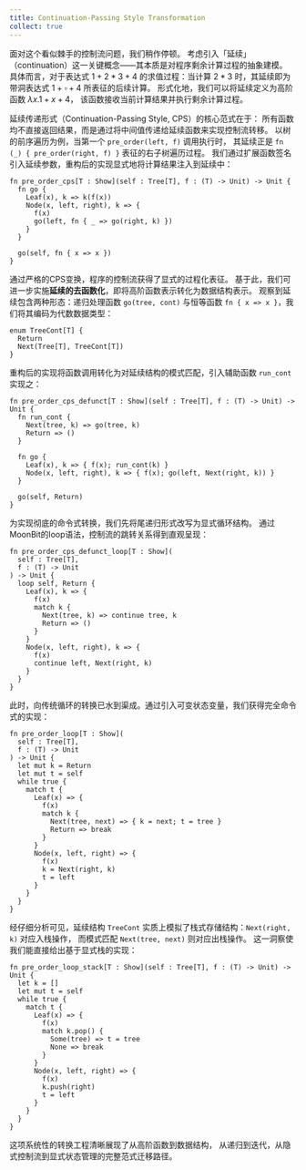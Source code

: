 ```yaml
---
title: Continuation-Passing Style Transformation
collect: true
---
```


面对这个看似棘手的控制流问题，我们稍作停顿。
考虑引入「延续」（continuation）这一关键概念——其本质是对程序剩余计算过程的抽象建模。
具体而言，对于表达式 $1 + 2 * 3 + 4$ 的求值过程：当计算 $2 * 3$ 时，其延续即为带洞表达式 $1 + \square + 4$ 所表征的后续计算。
形式化地，我们可以将延续定义为高阶函数 $\lambda x. 1 + x + 4$，
该函数接收当前计算结果并执行剩余计算过程。

延续传递形式（Continuation-Passing Style, CPS）的核心范式在于：
所有函数均不直接返回结果，而是通过将中间值传递给延续函数来实现控制流转移。
以树的前序遍历为例，当第一个 `pre_order(left, f)` 调用执行时，
其延续正是 `fn (_) { pre_order(right, f) }` 表征的右子树遍历过程。
我们通过扩展函数签名引入延续参数，重构后的实现显式地将计算结果注入到延续中：

```moonbit
fn pre_order_cps[T : Show](self : Tree[T], f : (T) -> Unit) -> Unit {
  fn go {
    Leaf(x), k => k(f(x))
    Node(x, left, right), k => {
      f(x)
      go(left, fn { _ => go(right, k) })
    }
  }

  go(self, fn { x => x })
}
```

通过严格的CPS变换，程序的控制流获得了显式的过程化表征。
基于此，我们可进一步实施**延续的去函数化**，即将高阶函数表示转化为数据结构表示。
观察到延续包含两种形态：递归处理函数 `go(tree, cont)` 与恒等函数 `fn { x => x }`，我们将其编码为代数数据类型：

```moonbit
enum TreeCont[T] {
  Return
  Next(Tree[T], TreeCont[T])
}
```

重构后的实现将函数调用转化为对延续结构的模式匹配，引入辅助函数 `run_cont` 实现之：

```moonbit
fn pre_order_cps_defunct[T : Show](self : Tree[T], f : (T) -> Unit) -> Unit {
  fn run_cont {
    Next(tree, k) => go(tree, k)
    Return => ()
  }

  fn go {
    Leaf(x), k => { f(x); run_cont(k) }
    Node(x, left, right), k => { f(x); go(left, Next(right, k)) }
  }

  go(self, Return)
}
```

为实现彻底的命令式转换，我们先将尾递归形式改写为显式循环结构。
通过MoonBit的loop语法，控制流的跳转关系得到直观呈现：

```moonbit
fn pre_order_cps_defunct_loop[T : Show](
  self : Tree[T],
  f : (T) -> Unit
) -> Unit {
  loop self, Return {
    Leaf(x), k => {
      f(x)
      match k {
        Next(tree, k) => continue tree, k
        Return => ()
      }
    }
    Node(x, left, right), k => {
      f(x)
      continue left, Next(right, k)
    }
  }
}
```

此时，向传统循环的转换已水到渠成。通过引入可变状态变量，我们获得完全命令式的实现：

```moonbit
fn pre_order_loop[T : Show](
  self : Tree[T],
  f : (T) -> Unit
) -> Unit {
  let mut k = Return
  let mut t = self
  while true {
    match t {
      Leaf(x) => {
        f(x)
        match k {
          Next(tree, next) => { k = next; t = tree }
          Return => break
        }
      }
      Node(x, left, right) => {
        f(x)
        k = Next(right, k)
        t = left
      }
    }
  }
}
```

经仔细分析可见，延续结构 `TreeCont` 实质上模拟了栈式存储结构：`Next(right, k)` 对应入栈操作，
而模式匹配 `Next(tree, next)` 则对应出栈操作。
这一洞察使我们能直接给出基于显式栈的实现：

```moonbit 
fn pre_order_loop_stack[T : Show](self : Tree[T], f : (T) -> Unit) -> Unit {
  let k = []
  let mut t = self
  while true {
    match t {
      Leaf(x) => {
        f(x)
        match k.pop() {
          Some(tree) => t = tree
          None => break
        }
      }
      Node(x, left, right) => {
        f(x)
        k.push(right)
        t = left
      }
    }
  }
}
```

这项系统性的转换工程清晰展现了从高阶函数到数据结构，
从递归到迭代，从隐式控制流到显式状态管理的完整范式迁移路径。